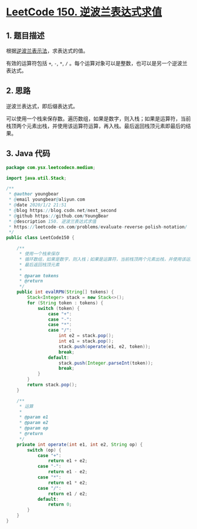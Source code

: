 # [LeetCode 150. 逆波兰表达式求值](https://leetcode-cn.com/problems/evaluate-reverse-polish-notation/)

## 1. 题目描述

根据[逆波兰表示法](https://baike.baidu.com/item/逆波兰式/128437)，求表达式的值。

有效的运算符包括 `+`, `-`, `*`, `/` 。每个运算对象可以是整数，也可以是另一个逆波兰表达式。

## 2. 思路

逆波兰表达式，即后缀表达式。

可以使用一个栈来保存数。遍历数组，如果是数字，则入栈；如果是运算符，当前栈顶两个元素出栈，并使用该运算符运算，再入栈。最后返回栈顶元素即最后的结果。

## 3. Java 代码

```java
package com.ysx.leetcodecn.medium;

import java.util.Stack;

/**
 * @author youngbear
 * @email youngbear@aliyun.com
 * @date 2020/1/2 21:51
 * @blog https://blog.csdn.net/next_second
 * @github https://github.com/YoungBear
 * @description 150. 逆波兰表达式求值
 * https://leetcode-cn.com/problems/evaluate-reverse-polish-notation/
 */
public class LeetCode150 {

    /**
     * 使用一个栈来保存
     * 循环数组，如果是数字，则入栈；如果是运算符，当前栈顶两个元素出栈，并使用该运算符运算，再入栈
     * 最后返回栈顶元素
     *
     * @param tokens
     * @return
     */
    public int evalRPN(String[] tokens) {
        Stack<Integer> stack = new Stack<>();
        for (String token : tokens) {
            switch (token) {
                case "+":
                case "-":
                case "*":
                case "/":
                    int e2 = stack.pop();
                    int e1 = stack.pop();
                    stack.push(operate(e1, e2, token));
                    break;
                default:
                    stack.push(Integer.parseInt(token));
                    break;
            }
        }
        return stack.pop();
    }

    /**
     * 运算
     *
     * @param e1
     * @param e2
     * @param op
     * @return
     */
    private int operate(int e1, int e2, String op) {
        switch (op) {
            case "+":
                return e1 + e2;
            case "-":
                return e1 - e2;
            case "*":
                return e1 * e2;
            case "/":
                return e1 / e2;
            default:
                return 0;
        }
    }
}
```

